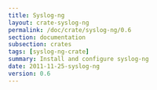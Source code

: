 ```yaml
---
title: Syslog-ng
layout: crate-syslog-ng
permalink: /doc/crate/syslog-ng/0.6
section: documentation
subsection: crates
tags: [syslog-ng-crate]
summary: Install and configure syslog-ng
date: 2011-11-25-syslog-ng
version: 0.6
---
```

